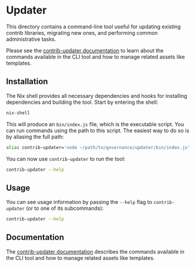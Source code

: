 # Updater

This directory contains a command-line tool useful for updating existing contrib libraries, migrating new ones, and performing common administrative tasks.

Please see the [contrib-updater documentation](./docs) to learn about the commands available in the CLI tool and how to manage related assets like templates.

## Installation

The Nix shell provides all necessary dependencies and hooks for installing dependencies and building the tool. Start by entering the shell:

```sh
nix-shell
```

This will produce an `bin/index.js` file, which is the executable script. You can run commands using the path to this script. The easiest way to do so is by aliasing the full path:

```sh
alias contrib-updater='node ~/path/to/governance/updater/bin/index.js'
```

You can now use `contrib-updater` to run the tool:

```sh
contrib-updater --help
```

## Usage

You can see usage information by passing the `--help` flag to `contrib-updater` (or to one of its subcommands):

```sh
contrib-updater --help
```

## Documentation

The [contrib-updater documentation](./docs) describes the commands available in the CLI tool and how to manage related assets like templates.
